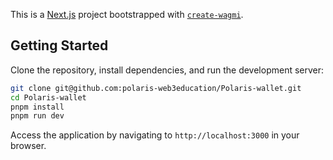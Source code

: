 This is a [Next.js](https://nextjs.org) project bootstrapped with [`create-wagmi`](https://github.com/wevm/wagmi/tree/main/packages/create-wagmi).

## Getting Started

Clone the repository, install dependencies, and run the development server:

```bash
git clone git@github.com:polaris-web3education/Polaris-wallet.git
cd Polaris-wallet
pnpm install
pnpm run dev
```

Access the application by navigating to `http://localhost:3000` in your browser.

